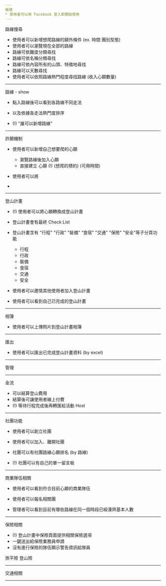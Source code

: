 ```yaml
---
帳號
* 使用者可以用 Facebook 登入即開始使用
---
```

路線搜尋

* 使用者可以新增想爬路線的額外條件 (ex. 時間 團別型態)
* 使用者可以瀏覽現在全部的路線
* 路線可依難度分類尋找
* 路線可依名稱分類尋找
* 路線可依內容所有的山頭、特徵地尋找
* 路線可以天數尋找
* 使用者可以依照路線熱門程度尋找路線 (收入心願數量)

---
路線 - show
* 點入路線後可以看到各路線不同走法
* 以及依據各走法熱門度排序

* (!) "誰可以新增路線" 

---
許願機制

* 使用者可以新增自己想要爬的心願
    * 瀏覽路線後加入心願
    * 直接建立 心願 (!) (想爬的標的) (可用時間)

* 使用者可以將
* 

---
登山計畫

* (!) 使用者可以將心願轉換成登山計畫

* 登山計畫會有最終 Check List
* 登山計畫含有 "行程" "行政" "裝備" “食宿" "交通" "保險" "安全"等子分頁功能
    * 行程
    * 行政
    * 裝備
    * 食宿
    * 交通
    * 安全
    
* 使用者可以邀情其他使用者加入登山計畫

* 使用者可以看到自己已完成的登山計畫

---
相簿
* 使用者可以上傳照片到登山計畫相簿

---
匯出
* 使用者可以匯出已完成登山計畫資料 (by excel)

---
管理



---
金流

* 可以結算登山費用
* 結算後可讓使用者線上付費
* (!) 等待行程完成後再轉匯給活動 Host 


---
社團功能

* 使用者可以創立社團
* 使用者可以加入、離開社團

* 社團可以有社團路線心願排名 (by 路線)
* (!) 社團可以有自己的單一留言板

---

商業隊伍相關

* 使用者可以看到符合目前心願的商業隊伍
* 使用者可以報名相關團

* 管理者可以看到目前有哪些路線在同一個時段已經湊齊基本人數

---

保險相關

* (!) 登山計畫中保險頁面提供相關保險選項
* 一鍵送出給保險業務員申請
* 沒有進行保險的隊伍顯示警告資訊給隊員

旅平險
登山險

---

交通相關

---
